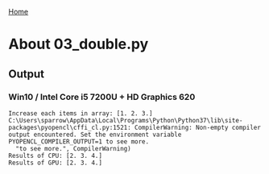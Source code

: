 [Home](../../../#overview)

# About 03_double.py

## Output

### Win10 / Intel Core i5 7200U + HD Graphics 620

```
Increase each items in array: [1. 2. 3.]
C:\Users\sparrow\AppData\Local\Programs\Python\Python37\lib\site-packages\pyopencl\cffi_cl.py:1521: CompilerWarning: Non-empty compiler output encountered. Set the environment variable PYOPENCL_COMPILER_OUTPUT=1 to see more.
  "to see more.", CompilerWarning)
Results of CPU: [2. 3. 4.]
Results of GPU: [2. 3. 4.]
```
